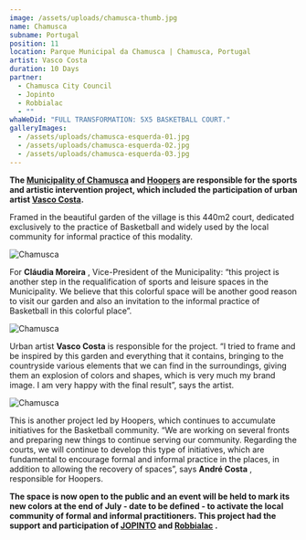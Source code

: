 ```yaml
---
image: /assets/uploads/chamusca-thumb.jpg
name: Chamusca
subname: Portugal
position: 11
location: Parque Municipal da Chamusca | Chamusca, Portugal
artist: Vasco Costa
duration: 10 Days
partner:
  - Chamusca City Council
  - Jopinto
  - Robbialac
  - ""
whaWeDid: "FULL TRANSFORMATION: 5X5 BASKETBALL COURT."
galleryImages:
  - /assets/uploads/chamusca-esquerda-01.jpg
  - /assets/uploads/chamusca-esquerda-02.jpg
  - /assets/uploads/chamusca-esquerda-03.jpg
---
```

**The [Municipality of Chamusca](https://www.cm-chamusca.pt/) and [Hoopers](https://hoopers.club/) are responsible for the sports and artistic intervention project, which included the participation of urban artist [Vasco Costa](https://www.instagram.com/vascocosta/).**

Framed in the beautiful garden of the village is this 440m2 court, dedicated exclusively to the practice of Basketball and widely used by the local community for informal practice of this modality. 

![Chamusca](/assets/uploads/chamusca-direita-01.jpg "Chamusca")

For **Cláudia Moreira** , Vice-President of the Municipality: “this project is another step in the requalification of sports and leisure spaces in the Municipality. We believe that this colorful space will be another good reason to visit our garden and also an invitation to the informal practice of Basketball in this colorful place”. 

![Chamusca](/assets/uploads/chamusca-direita-02.jpg "Chamusca")

Urban artist **Vasco Costa** is responsible for the project. “I tried to frame and be inspired by this garden and everything that it contains, bringing to the countryside various elements that we can find in the surroundings, giving them an explosion of colors and shapes, which is very much my brand image. I am very happy with the final result”, says the artist.

![Chamusca](/assets/uploads/chamusca-direita-03.jpg "Chamusca")

This is another project led by Hoopers, which continues to accumulate initiatives for the Basketball community. “We are working on several fronts and preparing new things to continue serving our community. Regarding the courts, we will continue to develop this type of initiatives, which are fundamental to encourage formal and informal practice in the places, in addition to allowing the recovery of spaces”, says **André Costa** , responsible for Hoopers.

**The space is now open to the public and an event will be held to mark its new colors at the end of July - date to be defined - to activate the local community of formal and informal practitioners. This project had the support and participation of [JOPINTO](https://www.facebook.com/tintasjopinto/) and [Robbialac](https://tintasrobbialac.pt/) .**